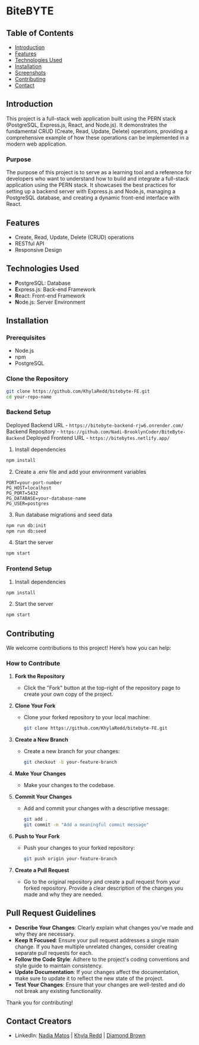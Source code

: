 # BiteBYTE

## Table of Contents
- [Introduction](#introduction)
- [Features](#features)
- [Technologies Used](#technologies-used)
- [Installation](#installation)
- [Screenshots](#screenshots)
- [Contributing](#contributing)
- [Contact](#contact)

## Introduction

This project is a full-stack web application built using the PERN stack (PostgreSQL, Express.js, React, and Node.js). It demonstrates the fundamental CRUD (Create, Read, Update, Delete) operations, providing a comprehensive example of how these operations can be implemented in a modern web application.

### Purpose

The purpose of this project is to serve as a learning tool and a reference for developers who want to understand how to build and integrate a full-stack application using the PERN stack. It showcases the best practices for setting up a backend server with Express.js and Node.js, managing a PostgreSQL database, and creating a dynamic front-end interface with React.


## Features
- Create, Read, Update, Delete (CRUD) operations
- RESTful API
- Responsive Design

## Technologies Used
- **P**ostgreSQL: Database
- **E**xpress.js: Back-end Framework
- **R**eact: Front-end Framework
- **N**ode.js: Server Environment

## Installation

### Prerequisites
- Node.js
- npm 
- PostgreSQL

### Clone the Repository
```bash
git clone https://github.com/KhylaRedd/bitebyte-FE.git
cd your-repo-name
```

### Backend Setup
Deployed Backend URL - ``` https://bitebyte-backend-rjw6.onrender.com/ ```
Backend Repository - ``` https://github.com/Nadi-BrooklynCoder/BiteByte-Backend ```
Deployed Frontend URL - ``` https://bitebytes.netlify.app/ ```
1. Install dependencies
```bash
npm install
```
2. Create a .env file and add your environment variables
```plaintext
PORT=your-port-number
PG_HOST=localhost
PG_PORT=5432
PG_DATABASE=your-database-name
PG_USER=postgres
```

3. Run database migrations and seed data
```bash
npm run db:init
npm run db:seed
```

4. Start the server
```bash
npm start
```


### Frontend Setup

1. Install dependencies
```bash
npm install
```

2. Start the server
```bash
npm start
```

## Contributing

We welcome contributions to this project! Here’s how you can help:

### How to Contribute

1. **Fork the Repository**
   - Click the "Fork" button at the top-right of the repository page to create your own copy of the project.

2. **Clone Your Fork**
   - Clone your forked repository to your local machine:
     ```sh
     git clone https://github.com/KhylaRedd/bitebyte-FE.git
     ```

3. **Create a New Branch**
   - Create a new branch for your changes:
     ```sh
     git checkout -b your-feature-branch
     ```

4. **Make Your Changes**
   - Make your changes to the codebase.

5. **Commit Your Changes**
   - Add and commit your changes with a descriptive message:
     ```sh
     git add .
     git commit -m "Add a meaningful commit message"
     ```

6. **Push to Your Fork**
   - Push your changes to your forked repository:
     ```sh
     git push origin your-feature-branch
     ```

7. **Create a Pull Request**
   - Go to the original repository and create a pull request from your forked repository. Provide a clear description of the changes you made and why they are needed.

## Pull Request Guidelines

- **Describe Your Changes**: Clearly explain what changes you’ve made and why they are necessary.
- **Keep It Focused**: Ensure your pull request addresses a single main change. If you have multiple unrelated changes, consider creating separate pull requests for each.
- **Follow the Code Style**: Adhere to the project's coding conventions and style guide to maintain consistency.
- **Update Documentation**: If your changes affect the documentation, make sure to update it to reflect the new state of the project.
- **Test Your Changes**: Ensure that your changes are well-tested and do not break any existing functionality.

Thank you for contributing!

## Contact Creators

- LinkedIn: [Nadia Matos](https://www.linkedin.com/in/nad-mat/) | [Khyla Redd](https://www.linkedin.com/in/khyla-redd) | [Diamond Brown](https://www.linkedin.com/in/diamond-brown-8305642a1/)
